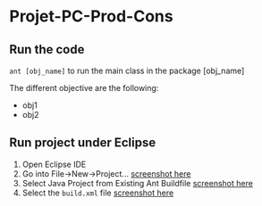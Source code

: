 # Projet-PC-Prod-Cons

## Run the code

```ant [obj_name]``` to run the main class in the package [obj_name]

The different objective are the following:
- obj1
- obj2

## Run project under Eclipse

1. Open Eclipse IDE
2. Go into File->New->Project...
[screenshot here](https://kdrive.infomaniak.com/app/share/863528/f1053e3a-90f6-4e61-8cb0-351c9679fdf3)
3. Select Java Project from Existing Ant Buildfile
[screenshot here](https://kdrive.infomaniak.com/app/share/863528/b7a91818-ceac-4ad2-b5c0-660ad48b2f35)
4. Select the ```build.xml``` file
[screenshot here](https://kdrive.infomaniak.com/app/share/863528/d58cf381-9093-4178-aeae-d252595cfb18)